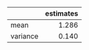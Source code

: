 |          |   estimates |
|:---------|------------:|
| mean     |       1.286 |
| variance |       0.140 |